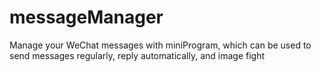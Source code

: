 # messageManager
Manage your WeChat messages with miniProgram, which can be used to send messages regularly, reply automatically, and image fight
